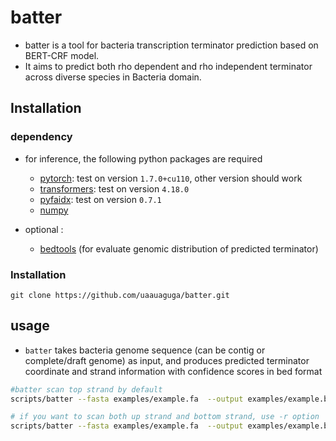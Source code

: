 # batter

- batter is a tool for bacteria transcription terminator prediction based on BERT-CRF model. 
- It aims to predict both rho dependent and rho independent terminator across diverse species in Bacteria domain.

## Installation

### dependency

- for inference, the following python packages are required
  - [pytorch](https://pytorch.org/): test on version `1.7.0+cu110`, other version should work
  - [transformers](https://huggingface.co/docs/transformers/index): test on version `4.18.0`
  - [pyfaidx](https://pythonhosted.org/pyfaidx/): test on version `0.7.1`
  - [numpy](https://numpy.org/)

- optional :
  - [bedtools](https://bedtools.readthedocs.io/) (for evaluate genomic distribution of predicted terminator)

### Installation


```{bash}
git clone https://github.com/uaauaguga/batter.git 
```


## usage

- `batter` takes bacteria genome sequence (can be contig or complete/draft genome) as input, and produces predicted terminator coordinate and strand information with confidence scores in bed format

```bash
#batter scan top strand by default
scripts/batter --fasta examples/example.fa  --output examples/example.bed --device cuda:0

# if you want to scan both up strand and bottom strand, use -r option
scripts/batter --fasta examples/example.fa  --output examples/example.bed --device cuda:0 -rc
```

